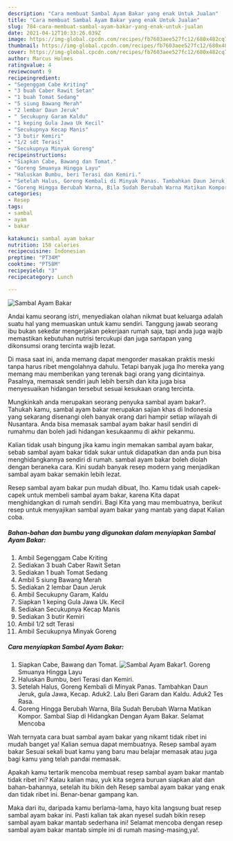 ```yaml
---
description: "Cara membuat Sambal Ayam Bakar yang enak Untuk Jualan"
title: "Cara membuat Sambal Ayam Bakar yang enak Untuk Jualan"
slug: 784-cara-membuat-sambal-ayam-bakar-yang-enak-untuk-jualan
date: 2021-04-12T10:33:26.039Z
image: https://img-global.cpcdn.com/recipes/fb7603aee527fc12/680x482cq70/sambal-ayam-bakar-foto-resep-utama.jpg
thumbnail: https://img-global.cpcdn.com/recipes/fb7603aee527fc12/680x482cq70/sambal-ayam-bakar-foto-resep-utama.jpg
cover: https://img-global.cpcdn.com/recipes/fb7603aee527fc12/680x482cq70/sambal-ayam-bakar-foto-resep-utama.jpg
author: Marcus Holmes
ratingvalue: 4
reviewcount: 9
recipeingredient:
- "Segenggam Cabe Kriting"
- "3 buah Caber Rawit Setan"
- "1 buah Tomat Sedang"
- "5 siung Bawang Merah"
- "2 lembar Daun Jeruk"
- " Secukupny Garam Kaldu"
- "1 keping Gula Jawa Uk Kecil"
- "Secukupnya Kecap Manis"
- "3 butir Kemiri"
- "1/2 sdt Terasi"
- "Secukupnya Minyak Goreng"
recipeinstructions:
- "Siapkan Cabe, Bawang dan Tomat."
- "Goreng Smuanya Hingga Layu"
- "Haluskan Bumbu, beri Terasi dan Kemiri."
- "Setelah Halus, Goreng Kembali di Minyak Panas. Tambahkan Daun Jeruk, gula Jawa, Kecap. Aduk2. Lalu Beri Garam dan Kaldu. Aduk2 Tes Rasa."
- "Goreng Hingga Berubah Warna, Bila Sudah Berubah Warna Matikan Kompor. Sambal Siap di Hidangkan Dengan Ayam Bakar. Selamat Mencoba"
categories:
- Resep
tags:
- sambal
- ayam
- bakar

katakunci: sambal ayam bakar 
nutrition: 158 calories
recipecuisine: Indonesian
preptime: "PT34M"
cooktime: "PT58M"
recipeyield: "3"
recipecategory: Lunch

---
```



![Sambal Ayam Bakar](https://img-global.cpcdn.com/recipes/fb7603aee527fc12/680x482cq70/sambal-ayam-bakar-foto-resep-utama.jpg)

Andai kamu seorang istri, menyediakan olahan nikmat buat keluarga adalah suatu hal yang memuaskan untuk kamu sendiri. Tanggung jawab seorang ibu bukan sekedar mengerjakan pekerjaan rumah saja, tapi anda juga wajib memastikan kebutuhan nutrisi tercukupi dan juga santapan yang dikonsumsi orang tercinta wajib lezat.

Di masa  saat ini, anda memang dapat mengorder masakan praktis meski tanpa harus ribet mengolahnya dahulu. Tetapi banyak juga lho mereka yang memang mau memberikan yang terenak bagi orang yang dicintainya. Pasalnya, memasak sendiri jauh lebih bersih dan kita juga bisa menyesuaikan hidangan tersebut sesuai kesukaan orang tercinta. 



Mungkinkah anda merupakan seorang penyuka sambal ayam bakar?. Tahukah kamu, sambal ayam bakar merupakan sajian khas di Indonesia yang sekarang disenangi oleh banyak orang dari hampir setiap wilayah di Nusantara. Anda bisa memasak sambal ayam bakar hasil sendiri di rumahmu dan boleh jadi hidangan kesukaanmu di akhir pekanmu.

Kalian tidak usah bingung jika kamu ingin memakan sambal ayam bakar, sebab sambal ayam bakar tidak sukar untuk didapatkan dan anda pun bisa menghidangkannya sendiri di rumah. sambal ayam bakar boleh diolah dengan beraneka cara. Kini sudah banyak resep modern yang menjadikan sambal ayam bakar semakin lebih lezat.

Resep sambal ayam bakar pun mudah dibuat, lho. Kamu tidak usah capek-capek untuk membeli sambal ayam bakar, karena Kita dapat menghidangkan di rumah sendiri. Bagi Kita yang mau membuatnya, berikut resep untuk menyajikan sambal ayam bakar yang mantab yang dapat Kalian coba.

<!--inarticleads1-->

##### Bahan-bahan dan bumbu yang digunakan dalam menyiapkan Sambal Ayam Bakar:

1. Ambil Segenggam Cabe Kriting
1. Sediakan 3 buah Caber Rawit Setan
1. Sediakan 1 buah Tomat Sedang
1. Ambil 5 siung Bawang Merah
1. Sediakan 2 lembar Daun Jeruk
1. Ambil  Secukupny Garam, Kaldu
1. Siapkan 1 keping Gula Jawa Uk. Kecil
1. Sediakan Secukupnya Kecap Manis
1. Sediakan 3 butir Kemiri
1. Ambil 1/2 sdt Terasi
1. Ambil Secukupnya Minyak Goreng




<!--inarticleads2-->

##### Cara menyiapkan Sambal Ayam Bakar:

1. Siapkan Cabe, Bawang dan Tomat.
<img src="https://img-global.cpcdn.com/steps/56ea26790363ceff/160x128cq70/sambal-ayam-bakar-langkah-memasak-1-foto.jpg" alt="Sambal Ayam Bakar">1. Goreng Smuanya Hingga Layu
1. Haluskan Bumbu, beri Terasi dan Kemiri.
1. Setelah Halus, Goreng Kembali di Minyak Panas. Tambahkan Daun Jeruk, gula Jawa, Kecap. Aduk2. Lalu Beri Garam dan Kaldu. Aduk2 Tes Rasa.
1. Goreng Hingga Berubah Warna, Bila Sudah Berubah Warna Matikan Kompor. Sambal Siap di Hidangkan Dengan Ayam Bakar. Selamat Mencoba




Wah ternyata cara buat sambal ayam bakar yang nikamt tidak ribet ini mudah banget ya! Kalian semua dapat membuatnya. Resep sambal ayam bakar Sesuai sekali buat kamu yang baru mau belajar memasak atau juga bagi kamu yang telah pandai memasak.

Apakah kamu tertarik mencoba membuat resep sambal ayam bakar mantab tidak ribet ini? Kalau kalian mau, yuk kita segera buruan siapkan alat dan bahan-bahannya, setelah itu bikin deh Resep sambal ayam bakar yang enak dan tidak ribet ini. Benar-benar gampang kan. 

Maka dari itu, daripada kamu berlama-lama, hayo kita langsung buat resep sambal ayam bakar ini. Pasti kalian tak akan nyesel sudah bikin resep sambal ayam bakar mantab sederhana ini! Selamat mencoba dengan resep sambal ayam bakar mantab simple ini di rumah masing-masing,ya!.

